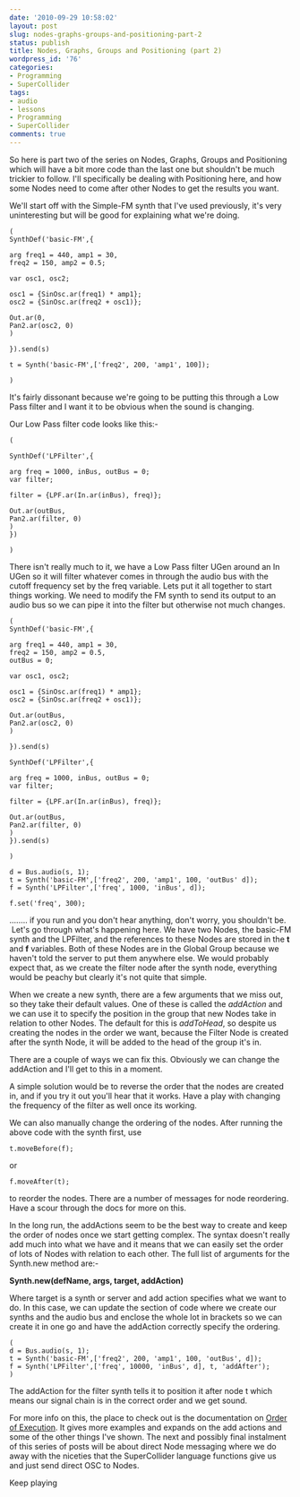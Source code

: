 ```yaml
---
date: '2010-09-29 10:58:02'
layout: post
slug: nodes-graphs-groups-and-positioning-part-2
status: publish
title: Nodes, Graphs, Groups and Positioning (part 2)
wordpress_id: '76'
categories:
- Programming
- SuperCollider
tags:
- audio
- lessons
- Programming
- SuperCollider
comments: true
---
```


So here is part two of the series on Nodes, Graphs, Groups and Positioning which will have a bit more code than the last one but shouldn't be much trickier to follow. I'll specifically be dealing with Positioning here, and how some Nodes need to come after other Nodes to get the results you want.

We'll start off with the Simple-FM synth that I've used previously, it's very uninteresting but will be good for explaining what we're doing.

    
    (
    SynthDef('basic-FM',{
    
    arg freq1 = 440, amp1 = 30,
    freq2 = 150, amp2 = 0.5;
    
    var osc1, osc2;
    
    osc1 = {SinOsc.ar(freq1) * amp1};
    osc2 = {SinOsc.ar(freq2 + osc1)};
    
    Out.ar(0,
    Pan2.ar(osc2, 0)
    )
    
    }).send(s)
    
    t = Synth('basic-FM',['freq2', 200, 'amp1', 100]);
    
    )


It's fairly dissonant because we're going to be putting this through a Low Pass filter and I want it to be obvious when the sound is changing.

Our Low Pass filter code looks like this:-

    
    (
    
    SynthDef('LPFilter',{
    
    arg freq = 1000, inBus, outBus = 0;
    var filter;
    
    filter = {LPF.ar(In.ar(inBus), freq)};
    
    Out.ar(outBus,
    Pan2.ar(filter, 0)
    )
    })
    
    )


There isn't really much to it, we have a Low Pass filter UGen around an In UGen so it will filter whatever comes in through the audio bus with the cutoff frequency set by the freq variable. Lets put it all together to start things working. We need to modify the FM synth to send its output to an audio bus so we can pipe it into the filter but otherwise not much changes.

    
    (
    SynthDef('basic-FM',{
    
    arg freq1 = 440, amp1 = 30,
    freq2 = 150, amp2 = 0.5,
    outBus = 0;
    
    var osc1, osc2;
    
    osc1 = {SinOsc.ar(freq1) * amp1};
    osc2 = {SinOsc.ar(freq2 + osc1)};
    
    Out.ar(outBus,
    Pan2.ar(osc2, 0)
    )
    
    }).send(s)
    
    SynthDef('LPFilter',{
    
    arg freq = 1000, inBus, outBus = 0;
    var filter;
    
    filter = {LPF.ar(In.ar(inBus), freq)};
    
    Out.ar(outBus,
    Pan2.ar(filter, 0)
    )
    }).send(s)
    
    )
    
    d = Bus.audio(s, 1);
    t = Synth('basic-FM',['freq2', 200, 'amp1', 100, 'outBus' d]);
    f = Synth('LPFilter',['freq', 1000, 'inBus', d]);
    
    f.set('freq', 300);


........ if you run and you don't hear anything, don't worry, you shouldn't be.  Let's go through what's happening here. We have two Nodes, the basic-FM synth and the LPFilter, and the references to these Nodes are stored in the **t** and **f** variables. Both of these Nodes are in the Global Group because we haven't told the server to put them anywhere else. We would probably expect that, as we create the filter node after the synth node, everything would be peachy but clearly it's not quite that simple.

When we create a new synth, there are a few arguments that we miss out, so they take their default values. One of these is called the _addAction_ and we can use it to specify the position in the group that new Nodes take in relation to other Nodes. The default for this is _addToHead_, so despite us creating the nodes in the order we want, because the Filter Node is created after the synth Node, it will be added to the head of the group it's in.

There are a couple of ways we can fix this. Obviously we can change the addAction and I'll get to this in a moment.

A simple solution would be to reverse the order that the nodes are created in, and if you try it out you'll hear that it works. Have a play with changing the frequency of the filter as well once its working.

We can also manually change the ordering of the nodes. After running the above code with the synth first, use

    
    t.moveBefore(f);


or

    
    f.moveAfter(t);


to reorder the nodes. There are a number of messages for node reordering. Have a scour through the docs for more on this.

In the long run, the addActions seem to be the best way to create and keep the order of nodes once we start getting complex. The syntax doesn't really add much into what we have and it means that we can easily set the order of lots of Nodes with relation to each other. The full list of arguments for the Synth.new method are:-

**Synth.new(defName, args, target, addAction)**

Where target is a synth or server and add action specifies what we want to do. In this case, we can update the section of code where we create our synths and the audio bus and enclose the whole lot in brackets so we can create it in one go and have the addAction correctly specify the ordering.

    
    (
    d = Bus.audio(s, 1);
    t = Synth('basic-FM',['freq2', 200, 'amp1', 100, 'outBus', d]);
    f = Synth('LPFilter',['freq', 10000, 'inBus', d], t, 'addAfter');
    )


The addAction for the filter synth tells it to position it after node t which means our signal chain is in the correct order and we get sound.

For more info on this, the place to check out is the documentation on [Order of Execution](http://supercollider.svn.sourceforge.net/viewvc/supercollider/trunk/common/build/Help/ServerArchitecture/Order-of-execution.html). It gives more examples and expands on the add actions and some of the other things I've shown. The next and possibly final instalment of this series of posts will be about direct Node messaging where we do away with the niceties that the SuperCollider language functions give us and just send direct OSC to Nodes.

Keep playing

